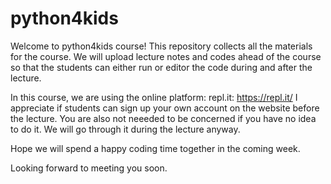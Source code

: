 # python4kids
Welcome to python4kids course! This repository collects all the materials for the course.
We will upload lecture notes and codes ahead of the course so that the students can either run or editor the code during and after the lecture.

In this course, we are using the online platform: repl.it: https://repl.it/
I appreciate if students can sign up your own account on the website before the lecture.
You are also not neeeded to be concerned if you have no idea to do it.
We will go through it during the lecture anyway.

Hope we will spend a happy coding time together in the coming week.

Looking forward to meeting you soon. 
